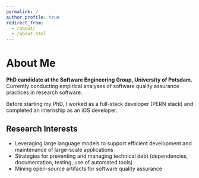 ```yaml
---
permalink: /
author_profile: true
redirect_from: 
  - /about/
  - /about.html
---
```

# About Me

**PhD candidate at the Software Engineering Group, University of Potsdam.**  
Currently conducting empirical analyses of software quality assurance practices in research software.  

Before starting my PhD, I worked as a full-stack developer (PERN stack) and completed an internship as an iOS developer.  

## Research Interests

- Leveraging large language models to support efficient development and maintenance of large-scale applications  
- Strategies for preventing and managing technical debt (dependencies, documentation, testing, use of automated tools) 
- Mining open-source artifacts for software quality assurance  
